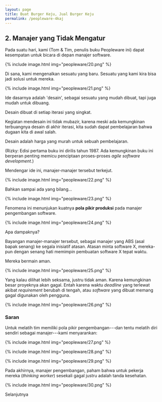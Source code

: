 ```yaml
---
layout: page
title: Buat Burger Keju, Jual Burger Keju
permalink: /peopleware-4kaj
---
```


## 2. Manajer yang Tidak Mengatur

Pada suatu hari, kami (Tom & Tim, penulis buku Peopleware ini) dapat kesempatan untuk bicara di depan manajer software.

{% include image.html
            img="peopleware/20.png"
            %}

Di sana, kami mengenalkan sesuatu yang baru. Sesuatu yang kami kira bisa jadi solusi untuk mereka.

{% include image.html
            img="peopleware/21.png"
            %}

Ide dasarnya adalah 'desain', sebagai sesuatu yang mudah dibuat, tapi juga mudah untuk dibuang.

Desain dibuat di setiap iterasi yang singkat. 

Kegiatan mendesain ini tidak mubazir, karena meski ada kemungkinan terbuangnya desain di akhir iterasi, kita sudah dapat pembelajaran bahwa dugaan kita di awal salah.

Desain adalah harga yang murah untuk sebuah pembelajaran.

(Rizky: Edisi pertama buku ini dirilis tahun 1987. Ada kemungkinan buku ini berperan penting memicu penciptaan proses-proses *agile software development*.)

Mendengar ide ini, manajer-manajer tersebut terkejut.

{% include image.html
            img="peopleware/22.png"
            %}

Bahkan sampai ada yang bilang...

{% include image.html
            img="peopleware/23.png"
            %}

Fenomena ini menunjukan kuatnya **pola pikir produksi** pada manajer pengembangan software.

{% include image.html
            img="peopleware/24.png"
            %}

Apa dampaknya?

Bayangan manajer-manajer tersebut, sebagai manajer yang ABS (asal bapak senang) ke segala inisiatif atasan. Atasan minta software X, mereka-pun dengan senang hati memimpin pembuatan software X tepat waktu.

Mereka bermain aman.

{% include image.html
            img="peopleware/25.png"
            %}

Yang kalau dilihat lebih seksama, justru tidak aman. Karena kemungkinan besar proyeknya akan gagal. Entah karena waktu *deadline* yang terlewat akibat *requirement* berubah di tengah, atau *software* yang dibuat memang gagal digunakan oleh pengguna.

{% include image.html
            img="peopleware/26.png"
            %}

### Saran

Untuk melatih tim memiliki pola pikir pengembangan---dan tentu melatih diri sendiri sebagai manajer---kami menyarankan:

{% include image.html
            img="peopleware/27.png"
            %}

{% include image.html
            img="peopleware/28.png"
            %}

{% include image.html
            img="peopleware/29.png"
            %}

Pada akhirnya, manajer pengembangan, paham bahwa untuk pekerja mereka (*thinking worker*) sesekali gagal justru adalah tanda kesehatan.

{% include image.html
            img="peopleware/30.png"
            %}

Selanjutnya